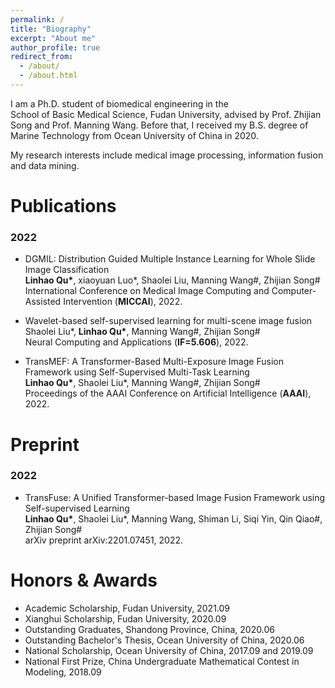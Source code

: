 ```yaml
---
permalink: /
title: "Biography"
excerpt: "About me"
author_profile: true
redirect_from: 
  - /about/
  - /about.html
---
```


I am a Ph.D. student of biomedical engineering in the School of Basic Medical Science, Fudan University, advised by Prof. Zhijian Song and Prof. Manning Wang. Before that, I received my B.S. degree of Marine Technology from Ocean University of China in 2020.

My research interests include medical image processing, information fusion and data mining.

Publications
===
### 2022
* DGMIL: Distribution Guided Multiple Instance Learning for Whole Slide Image Classification   
**Linhao Qu\***, xiaoyuan Luo\*, Shaolei Liu, Manning Wang#, Zhijian Song#    
International Conference on Medical Image Computing and Computer-Assisted Intervention (**MICCAI**), 2022.

* Wavelet-based self-supervised learning for multi-scene image fusion   
Shaolei Liu\*, **Linhao Qu\***, Manning Wang#, Zhijian Song#    
Neural Computing and Applications (**IF=5.606**), 2022.

* TransMEF: A Transformer-Based Multi-Exposure Image Fusion Framework using Self-Supervised Multi-Task Learning   
**Linhao Qu\***, Shaolei Liu\*, Manning Wang#, Zhijian Song#    
Proceedings of the AAAI Conference on Artificial Intelligence (**AAAI**), 2022.

Preprint
===
### 2022
* TransFuse: A Unified Transformer-based Image Fusion Framework using Self-supervised Learning   
**Linhao Qu\***, Shaolei Liu\*, Manning Wang, Shiman Li, Siqi Yin, Qin Qiao#, Zhijian Song#  
arXiv preprint arXiv:2201.07451, 2022.

Honors & Awards
===
* Academic Scholarship, Fudan University, 2021.09
* Xianghui Scholarship, Fudan University, 2020.09
* Outstanding Graduates, Shandong Province, China, 2020.06
* Outstanding Bachelor's Thesis, Ocean University of China, 2020.06
* National Scholarship, Ocean University of China, 2017.09 and 2019.09
* National First Prize, China Undergraduate Mathematical Contest in Modeling, 2018.09
